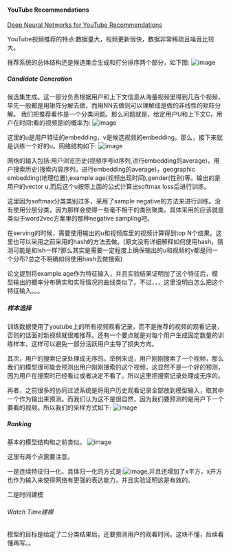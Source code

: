 #### YouTube Recommendations
[Deep Neural Networks for YouTube Recommendations](http://cseweb.ucsd.edu/classes/fa17/cse291-b/reading/p191-covington.pdf)

YouTube视频推荐的特点:数据量大，视频更新很快，数据非常稀疏且噪音比较大。

推荐系统的总体结构还是候选集合生成和打分排序两个部分，如下图:
![image](https://note.youdao.com/yws/public/resource/74e30b2073532fef8651d868894bc264/1BE04C8AB58546D19E41B6A8613D3F97?ynotemdtimestamp=1534598811603)

##### Candidate Generation
候选集生成。这一部分负责根据用户和上下文信息从海量视频里得到几百个视频，早先一般都是用矩阵分解去做，而用NN去做则可以理解成是做的非线性的矩阵分解。
我们把推荐看作是一个分类问题。那么问题就是，给定用户U和上下文C，用户在时间t看的视频是i的概率为:
![image](https://note.youdao.com/yws/public/resource/74e30b2073532fef8651d868894bc264/B698C1B7E53C47A8978C073B1559B9E6?ynotemdtimestamp=1534598811603)

这里的u是用户特征的embedding，v是候选视频的embedding。那么，接下来就是训练一个好的u。网络结构如下:
![image](https://note.youdao.com/yws/public/resource/74e30b2073532fef8651d868894bc264/9905F7CF3E414153ADA508DA5319F520?ynotemdtimestamp=1534598811603)

网络的输入包括:用户浏览历史(视频序号id序列,进行embedding的average)，用户搜索历史(搜索内容序列，进行embedding的average)，geographic embedding(地理位置),example age(视频出现时间),gender(性别)等。输出的是用户的vector u,而后这个u按照上面的公式计算出softmax loss后进行训练。

这里因为softmax分类类别过多，采用了sample negative的方法来进行训练。没有使用分层分类，因为那样会使得一些毫不相干的类别聚类。具体采用的应该就是类似于word2vec方案里的那种negative sampling吧。

在serving的时候，需要使用输出的u和视频库里的视频计算得到top N个结果。这里也可以采用之前采用的hash的方法去做。(原文没有详细解释如何使用hash，猜测可能是和lsh一样?那么其实是需要一定程度上确保输出的u和视频的v都是同一个分布?总之不明确如何使用hash去做搜索)

论文提到将example age作为特征输入，并且实验结果证明加了这个特征后，模型输出的概率分布确实和实际情况的曲线类似了。不过，，，这里没明白怎么把这个特征输入。。。

##### 样本选择
训练数据使用了youtube上的所有视频观看记录，而不是推荐的视频的观看记录，否则的话面对新视频就很难推荐。还有一个要点就是对每个用户生成固定数量的训练样本，这样可以避免一部分活跃用户主导了损失方向。

其次，用户的搜索记录处理成无序的。举例来说，用户刚刚搜索了一个视频，那么我们的模型很可能会预测出用户刚刚搜索的这个视频，这显然不是一个好的预测，因为用户在搜索时已经看过或者决定不看了。所以这里把搜索记录处理成无序的。

再者，之前很多的协同过滤系统是将用户历史观看记录全部放到模型输入，取其中一个作为输出来预测。而我们认为这不是很自然，因为我们要预测的是用户下一个要看的视频。所以我们的采样方式如下:
![image](https://note.youdao.com/yws/public/resource/74e30b2073532fef8651d868894bc264/E6770B1B95524FF3939BFE8C412666BF?ynotemdtimestamp=1534598811603)

##### Ranking
基本的模型结构和之前类似。
![image](https://note.youdao.com/yws/public/resource/74e30b2073532fef8651d868894bc264/D6FF7B8EA5A5424EB0D209FA320361F6?ynotemdtimestamp=1534604934730)

这里有两个点需要注意。

一是连续特征归一化。具体归一化的方式是:![image](https://note.youdao.com/yws/public/resource/74e30b2073532fef8651d868894bc264/B34127BA5F2744218B457D80A12AC609?ynotemdtimestamp=1534603669935),并且还增加了x平方，x开方也作为输入来使得网络有更强的表达能力，并且实验证明这是有效的。

二是时间建模
###### Watch Time建模
模型的目标是给定了二分类结果后，还要预测用户的观看时间。这块不懂，后续看懂再写。。
